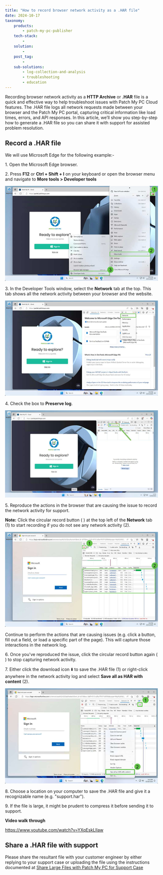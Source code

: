 ```yaml
---
title: "How to record browser network activity as a .HAR file"
date: 2024-10-17
taxonomy:
    products:
        - patch-my-pc-publisher
    tech-stack:
        - 
    solution:
        - 
    post_tag:
        - 
    sub-solutions:
        - log-collection-and-analysis
        - troubleshooting
        - education
---
```


Recording browser network activity as a **HTTP Archive** or **.HAR** file is a quick and effective way to help troubleshoot issues with Patch My PC Cloud features. The .HAR file logs all network requests made between your browser and the Patch My PC portal, capturing critical information like load times, errors, and API responses. In this article, we’ll show you step-by-step how to generate a .HAR file so you can share it with support for assisted problem resolution.

## Record a .HAR file

We will use Microsoft Edge for the following example:-

1\. Open the Microsoft Edge browser.

2\. Press **F12** or **Ctrl + Shift + I** on your keyboard or open the browser menu and navigate to **More tools > Developer tools**

![](../../_images/har_file_1.jpg)

3\. In the Developer Tools window, select the **Network** tab at the top. This tab shows all the network activity between your browser and the website.

![](../../_images/har_file_2.jpg)

4\. Check the box to **Preserve log**.

![](../../_images/preservelog-1024x581.jpg)

5\. Reproduce the actions in the browser that are causing the issue to record the network activity for support.

**Note:** Click the circular record button ( ) at the top left of the **Network** tab (1) to start recording if you do not see any network activity (2).

![](../../_images/har_file_3.jpg)

Continue to perform the actions that are causing issues (e.g. click a button, fill out a field, or load a specific part of the page). This will capture those interactions in the network log.

6\. Once you've reproduced the issue, click the circular record button again ( ) to stop capturing network activity.

7\. Either click the download icon ⬇️ to save the .HAR file (1) or right-click anywhere in the network activity log and select **Save all as HAR with content** (2).

![](../../_images/har_file_4.jpg)

8\. Choose a location on your computer to save the .HAR file and give it a recognizable name (e.g. "support.har").

9\. If the file is large, it might be prudent to compress it before sending it to support.

**Video walk through**

https://www.youtube.com/watch?v=YXqEskLIlaw

## Share a .HAR file with support

Please share the resultant file with your customer engineer by either replying to your support case or uploading the file using the instructions documented at [Share Large Files with Patch My PC for Support Case](https://patchmypc.com/how-to-share-large-files)
